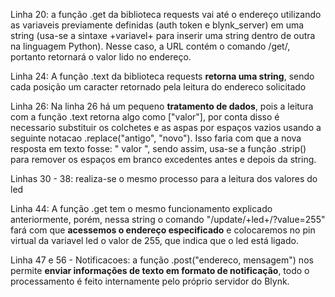



Linha 20: a função .get da biblioteca requests vai até o endereço utilizando as variaveis previamente definidas (auth token e blynk_server) em uma string
(usa-se a sintaxe +variavel+ para inserir uma string dentro de outra na linguagem Python). Nesse caso, a URL contém o comando /get/, portanto retornará o
valor lido no endereço.

Linha 24: A função .text da biblioteca requests **retorna uma string**, sendo cada posição um caracter retornado pela leitura do endereco solicitado

Linha 26: Na linha 26 há um pequeno **tratamento de dados**, pois a leitura com a função .text retorna algo como ["valor"], por conta disso é necessario substituir
os colchetes e as aspas por espaços vazios usando a seguinte notacao .replace("antigo", "novo"). Isso faria com que a nova resposta em texto fosse: "  valor  ", 
sendo assim, usa-se a função .strip() para remover os espaços em branco excedentes antes e depois da string.

Linhas 30 - 38: realiza-se o mesmo processo para a leitura dos valores do led

Linha 44: A função .get tem o mesmo funcionamento explicado anteriormente, porém, nessa string o comando "/update/+led+/?value=255" fará com que 
**acessemos o endereço especificado** e colocaremos no pin virtual da variavel led o valor de 255, que indica que o led está ligado.

Linha 47 e 56 - Notificacoes: a função .post("endereco, mensagem") nos permite **enviar informações de texto em formato de notificação**, todo o processamento
é feito internamente pelo próprio servidor do Blynk.

